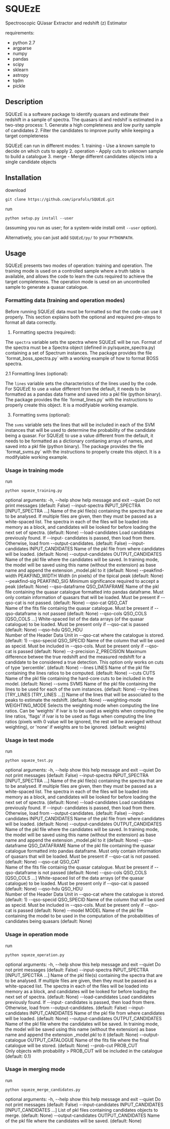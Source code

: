 # SQUEzE

Spectroscopic QUasar Extractor and redshift (z) Estimator

requirements:
* python 2.7
* argparse
* numpy
* pandas
* scipy
* sklearn
* astropy
* tqdm
* pickle

## Description

SQUEzE is a software package to identify quasars and estimate their redshift in a sample of spectra.
The quasars id and redshif is estimated in a two-step process:
    1. Generate a high completeness and low purity sample of candidates
    2. Filter the candidates to improve purity while keeping a target completeness
    
SQUEzE can run in different modes:
    1. training - Use a known sample to decide on which cuts to apply
    2. operation - Apply cuts to unknown sample to build a catalogue
    3. merge - Merge different candidates objects into a single candidate objects

## Installation

download
```
git clone https://github.com/iprafols/SQUEzE.git
```

run
```
python setup.py install --user
```
(assuming you run as user; for a system-wide install omit `--user` option).

Alternatively, you can just add `SQUEzE/py/` to your `PYTHONPATH`.

## Usage

SQUEzE presents two modes of operation: training and operation. The training mode
is used on a controlled sample where a truth table is available, and allows the code to
learn the cuts required to achieve the target completeness. The operation mode is uesd
on an uncontrolled sample to generate a quasar catalogue.

### Formatting data (training and operation modes)

Before running SQUEzE data must be formatted so that the code can use it properly.
This section explains both the optional and required pre-steps to format all data
correctly.

1. Formatting spectra (required):

The `spectra` variable sets the spectra where SQUEzE will be run. Format of
the spectra must be a Spectra object (defined in py/squeze_spectra.py) containing
a set of Spectrum instances. The package provides the file `format_boss_spectra.py´
with a working example of how to format BOSS spectra. 

2.1 Formatting lines (optional):

The `lines` variable sets the characteristics of the lines used by the code.
For SQUEzE to use a value different from the default, it needs to be
formatted as a pandas data frame and saved into a pkl file (python binary).
The package provides the file `format_lines.py´ with the instructions to
properly create this object. It is a modifyiable working example.

3. Formatting svms (optional):

The `svms` variable sets the lines that will be included in each of the SVM
instances that will be used to determine the probability of the
candidate being a quasar. For SQUEzE to use a value different from the default, 
it needs to be formatted as a dictionary contianing arrays of names, and saved 
into a pkl file (python binary). The package provides the file `format_svms.py´ with 
the instructions to properly create this object. It is a modifyiable working example.

### Usage in training mode

run
```
python squeze_training.py
```
optional arguments:
-h, --help                 show help message and exit
--quiet                     Do not print messages (default: False)
--input-spectra INPUT_SPECTRA [INPUT_SPECTRA ...]
                                Name of the pkl file(s) containing the spectra that
                                are to be analysed. If multiple files are given, then
                                they must be passed as a white-spaced list. The
                                spectra in each of the files will be loaded into
                                memory as a block, and candidates will be looked for
                                before loading the next set of spectra. (default:
                                None)
--load-candidates   Load candidates previously found. If --input-
                                candidates is passed, then load from there. Otherwise,
                                load from --output-candidates. (default: False)
--input-candidates INPUT_CANDIDATES
                                Name of the pkl file from where candidates will be
                                loaded. (default: None)
--output-candidates OUTPUT_CANDIDATES
                                Name of the pkl file where the candidates will be
                                saved. In training mode, the model will be saved using
                                this name (without the extension) as base name and
                                append the extension _model.pkl to it (default: None)
--peakfind-width PEAKFIND_WIDTH
                                Width (in pixels) of the tipical peak (default: None)
--peakfind-sig PEAKFIND_SIG
                                Minimum significance required to accept a peak (default: None)
--qso-dataframe QSO_DATAFRAME
                                Name of the pkl file containing the quasar catalogue
                                formatted into pandas dataframe. Must only contain
                                information of quasars that will be loaded. Must be
                                present if --qso-cat is not passed. (default: None)
--qso-cat QSO_CAT     
                                Name of the fits file containig the quasar catalogue.
                                Must be present if --qso-dataframe is not passed
                                (default: None)
--qso-cols QSO_COLS [QSO_COLS ...]
                                White-spaced list of the data arrays (of the quasar
                                catalogue) to be loaded. Must be present only if
                                --qso-cat is passed (default: None)
--qso-hdu QSO_HDU     
                                Number of the Header Data Unit in --qso-cat where the
                                catalogue is stored. (default: 1)
--qso-specid QSO_SPECID
                                Name of the column that will be used as specid. Must
                                be included in --qso-cols. Must be present only if
                                --qso-cat is passed (default: None)
--z-precision Z_PRECISION
                                Maximum difference betwee the true redshift and the
                                measured redshift for a candidate to be considered a
                                true detection. This option only works on cuts of type
                                'percentile'. (default: None)
--lines LINES           Name of the pkl file containing the lines ratios to be
                                computed. (default: None)
--cuts CUTS            Name of the pkl file containing the hard-core
                                cuts to be included in the model. (default: None)
--svms SVMS          Name of the pkl file containing the lines to be used
                                for each of the svm instances. (default: None)
--try-lines [TRY_LINES [TRY_LINES ...]]
                                Name of the lines that will be associated to the peaks
                                to estimate the redshift. (default: None)
--weighting-mode WEIGHTING_MODE
                                Selects the weighting mode when computing the line
                                ratios. Can be 'weights' if ivar is to be used as
                                weights when computing the line ratios, 'flags' if
                                ivar is to be used as flags when computing the line
                                ratios (pixels with 0 value will be ignored, the rest
                                will be averaged without weighting), or 'none' if
                                weights are to be ignored. (default: weights)

### Usage in test mode

run
```
python squeze_test.py
```
optional arguments:
-h, --help                 show this help message and exit
--quiet                     Do not print messages (default: False)
--input-spectra INPUT_SPECTRA [INPUT_SPECTRA ...]
                                Name of the pkl file(s) containing the spectra that
                                are to be analysed. If multiple files are given, then
                                they must be passed as a white-spaced list. The
                                spectra in each of the files will be loaded into
                                memory as a block, and candidates will be looked for
                                before loading the next set of spectra. (default:
                                None)
--load-candidates   Load candidates previously found. If --input-
                                candidates is passed, then load from there. Otherwise,
                                load from --output-candidates. (default: False)
--input-candidates INPUT_CANDIDATES
                                Name of the pkl file from where candidates will be
                                loaded. (default: None)
--output-candidates OUTPUT_CANDIDATES
                                Name of the pkl file where the candidates will be
                                saved. In training mode, the model will be saved using
                                this name (without the extension) as base name and
                                append the extension _model.pkl to it (default: None)
--qso-dataframe QSO_DATAFRAME
                                Name of the pkl file containing the quasar catalogue
                                formatted into pandas dataframe. Must only contain
                                information of quasars that will be loaded. Must be
                                present if --qso-cat is not passed. (default: None)
--qso-cat QSO_CAT     
                                Name of the fits file containig the quasar catalogue.
                                Must be present if --qso-dataframe is not passed
                                (default: None)
--qso-cols QSO_COLS [QSO_COLS ...]
                                White-spaced list of the data arrays (of the quasar
                                catalogue) to be loaded. Must be present only if
--qso-cat is passed (default: None)
--qso-hdu QSO_HDU     
                                Number of the Header Data Unit in --qso-cat where the
                                catalogue is stored. (default: 1)
--qso-specid QSO_SPECID
                                Name of the column that will be used as specid. Must
                                be included in --qso-cols. Must be present only if
--qso-cat is passed (default: None)
--model MODEL      Name of the pkl file containing the model to be used
                                in the computation of the probabilities of candidates
                                being quasars (default: None)

### Usage in operation mode

run
```
python squeze_operation.py
```
optional arguments:
-h, --help                  show this help message and exit
--quiet                     Do not print messages (default: False)
--input-spectra INPUT_SPECTRA [INPUT_SPECTRA ...]
                                Name of the pkl file(s) containing the spectra that
                                are to be analysed. If multiple files are given, then
                                they must be passed as a white-spaced list. The
                                spectra in each of the files will be loaded into
                                memory as a block, and candidates will be looked for
                                before loading the next set of spectra. (default:
                                None)
--load-candidates   Load candidates previously found. If --input-
                                candidates is passed, then load from there. Otherwise,
                                load from --output-candidates. (default: False)
--input-candidates INPUT_CANDIDATES
                                Name of the pkl file from where candidates will be
                                loaded. (default: None)
--output-candidates OUTPUT_CANDIDATES
                                Name of the pkl file where the candidates will be
                                saved. In training mode, the model will be saved using
                                this name (without the extension) as base name and
                                append the extension _model.pkl to it (default: None)
--output-catalogue OUTPUT_CATALOGUE
                                Name of the fits file where the final catalogue will
                                be stored. (default: None)
--prob-cut PROB_CUT   
                                Only objects with probability > PROB_CUT will be
                                included in the catalogue (default: 0.1)

### Usage in merging mode

run
```
python squeze_merge_candidates.py
```
optional arguments:
-h, --help                  show this help message and exit
--quiet                     Do not print messages (default: False)
--input-candidates INPUT_CANDIDATES [INPUT_CANDIDATES ...]
                                List of pkl files containing candidates objects to
                                merge. (default: None)
--output-candidates OUTPUT_CANDIDATES
                                Name of the pkl file where the candidates will be
                                saved. (default: None)
